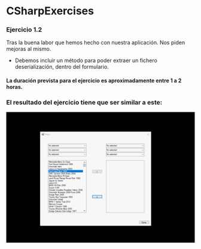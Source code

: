 # CSharpExercises

### Ejercicio 1.2

Tras la buena labor que hemos hecho con nuestra aplicación. Nos piden mejoras al mismo.

* Debemos incluir un método para poder extraer un fichero deserialización, dentro del formulario.

#### La duración prevista para el ejercicio es aproximadamente entre 1 a 2 horas.

### El resultado del ejercicio tiene que ser similar a este:

![alt text](https://github.com/PMMCourse/CSharpExercises/blob/Exercise1.1/Content/Exercise.gif)
